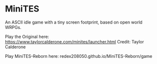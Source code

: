 # MiniTES
An ASCII idle game with a tiny screen footprint, based on open world WRPGs.

Play the Original here: https://www.taylorcalderone.com/minites/launcher.html
Credit: Taylor Calderone

Play MiniTES-Reborn here: redex208050.github.io/MiniTES-Reborn/game
